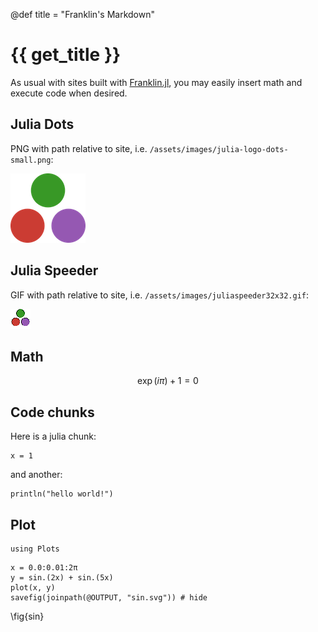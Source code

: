 @def title = "Franklin's Markdown"

# {{ get_title }}

As usual with sites built with [Franklin.jl](https://franklinjl.org), you may easily insert math and execute code when desired.

## Julia Dots

PNG with path relative to site, i.e. `/assets/images/julia-logo-dots-small.png`:

![Julia dots](/assets/images/julia-logo-dots-small.png)

## Julia Speeder

GIF with path relative to site, i.e. `/assets/images/juliaspeeder32x32.gif`:

![Julia speeder](/assets/images/juliaspeeder32x32.gif)

## Math

$$
\exp(i\pi) + 1 = 0
$$

## Code chunks

Here is a julia chunk:

```!
x = 1
```

and another:

```!
println("hello world!")
```

## Plot

```!
using Plots
```

```julia:ex_show
x = 0.0:0.01:2π
y = sin.(2x) + sin.(5x)
plot(x, y)
savefig(joinpath(@OUTPUT, "sin.svg")) # hide
```
\fig{sin}
